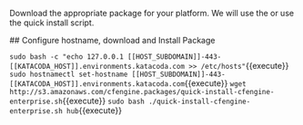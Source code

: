 Download the appropriate package for your platform. We will use the  or use the quick install script.

## Configure hostname, download and Install Package

`sudo bash -c "echo 127.0.0.1 [[HOST_SUBDOMAIN]]-443-[[KATACODA_HOST]].environments.katacoda.com >> /etc/hosts"`{{execute}}
`sudo hostnamectl set-hostname [[HOST_SUBDOMAIN]]-443-[[KATACODA_HOST]].environments.katacoda.com`{{execute}}
`wget http://s3.amazonaws.com/cfengine.packages/quick-install-cfengine-enterprise.sh`{{execute}}
`sudo bash ./quick-install-cfengine-enterprise.sh hub`{{execute}}
